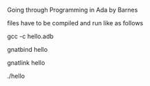 Going through Programming in Ada by Barnes

files have to be compiled and run like as follows

gcc -c hello.adb 

gnatbind hello

gnatlink hello

./hello

